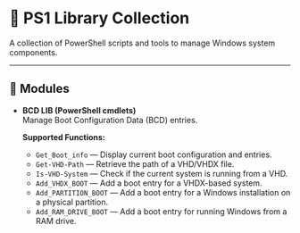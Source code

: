 # 🔧 PS1 Library Collection

A collection of PowerShell scripts and tools to manage Windows system components.

---

## 📂 Modules

- **BCD LIB (PowerShell cmdlets)**  
  Manage Boot Configuration Data (BCD) entries.  

  **Supported Functions:**
  - `Get_Boot_info` — Display current boot configuration and entries.
  - `Get-VHD-Path` — Retrieve the path of a VHD/VHDX file.
  - `Is-VHD-System` — Check if the current system is running from a VHD.
  - `Add_VHDX_BOOT` — Add a boot entry for a VHDX-based system.
  - `Add_PARTITION_BOOT` — Add a boot entry for a Windows installation on a physical partition.
  - `Add_RAM_DRIVE_BOOT` — Add a boot entry for running Windows from a RAM drive.
